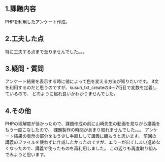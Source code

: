 ## 1.課題内容
PHPを利用したアンケート作成。

## 2.工夫した点
特に工夫する点まで至りませんでした。。。

## 3.疑問・質問
アンケート結果を表示する時に値によって色を変える方法が知りたいです。
if文を利用するのだと思うのですが、kusuri_txt_createの4～7行目で変数を定義しているので、
どのように綴れ良いかわかりませんでした。

## 4.その他
PHPの理解度が低かったので、課題作成の前に山崎先生の動画を見ながら講義をもう一度こなしたので、
課題製作の時間があまり取れませんでした。。。
アンケート結果の表示の部分をもう少し手直しして講義に臨もうと思います。
前回の講義のファイルを使わずに作成したかったのですが、エラーが出てしまい進めなくなったので、講義で使ったものを再利用しました。
この辺りも再度取り組んでみようと思います。